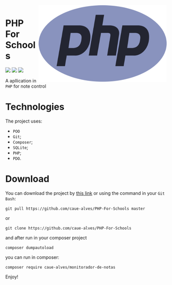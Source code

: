 <img align="right" class = "img" src="https://github.com/caue-alves/PHP-For-Schools/blob/master/img/php-1-logo-png-transparent.png?raw=true" height=240px width=400px>

# PHP For Schools
![](https://img.shields.io/github/repo-size/caue-alves/PHP-For-Schools?color=blueviolet)
![](https://img.shields.io/github/commit-activity/m/caue-alves/PHP-For-Schools?color=blueviolet)
![](https://img.shields.io/github/languages/top/caue-alves/PHP-For-Schools?color=blueviolet)

A apllication in `PHP` for note control

# Technologies
The project uses:
- `POO`
- `Git`;
- `Composer`;
- `SQLite`;
- `PHP`;
- `PDO`.

# Download
You can download the project by [this link](https://github.com/caue-alves/PHP-For-Schools/archive/master.zip)
or using the command in your `Git Bash`:
```
git pull https://github.com/caue-alves/PHP-For-Schools master
```
or 
```
git clone https://github.com/caue-alves/PHP-For-Schools
```
and after run in your composer project
```
composer dumpautoload
```
you can run in composer:
```
composer require caue-alves/monitorador-de-notas
```
Enjoy!

